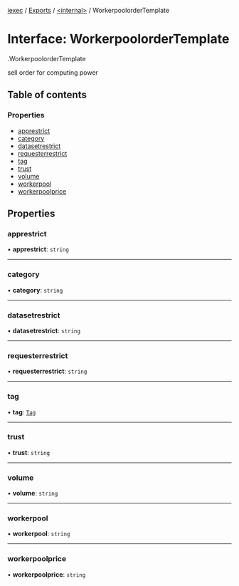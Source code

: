 [iexec](../README.md) / [Exports](../modules.md) / [<internal\>](../modules/internal_.md) / WorkerpoolorderTemplate

# Interface: WorkerpoolorderTemplate

[<internal>](../modules/internal_.md).WorkerpoolorderTemplate

sell order for computing power

## Table of contents

### Properties

- [apprestrict](internal_.WorkerpoolorderTemplate.md#apprestrict)
- [category](internal_.WorkerpoolorderTemplate.md#category)
- [datasetrestrict](internal_.WorkerpoolorderTemplate.md#datasetrestrict)
- [requesterrestrict](internal_.WorkerpoolorderTemplate.md#requesterrestrict)
- [tag](internal_.WorkerpoolorderTemplate.md#tag)
- [trust](internal_.WorkerpoolorderTemplate.md#trust)
- [volume](internal_.WorkerpoolorderTemplate.md#volume)
- [workerpool](internal_.WorkerpoolorderTemplate.md#workerpool)
- [workerpoolprice](internal_.WorkerpoolorderTemplate.md#workerpoolprice)

## Properties

### apprestrict

• **apprestrict**: `string`

___

### category

• **category**: `string`

___

### datasetrestrict

• **datasetrestrict**: `string`

___

### requesterrestrict

• **requesterrestrict**: `string`

___

### tag

• **tag**: [`Tag`](../modules.md#tag)

___

### trust

• **trust**: `string`

___

### volume

• **volume**: `string`

___

### workerpool

• **workerpool**: `string`

___

### workerpoolprice

• **workerpoolprice**: `string`
